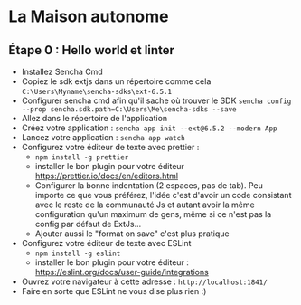 ﻿La Maison autonome
====================

## Étape 0 : Hello world et linter

* Installez Sencha Cmd
* Copiez le sdk extjs dans un répertoire comme cela
	`C:\Users\Myname\sencha-sdks\ext-6.5.1`
* Configurer sencha cmd afin qu'il sache où trouver le SDK `sencha config --prop
	sencha.sdk.path=C:\Users\Me\sencha-sdks --save`
* Allez dans le répertoire de l'application
* Créez votre application : `sencha app init --ext@6.5.2 --modern
	App`
* Lancez votre application : `sencha app watch`
* Configurez votre éditeur de texte avec prettier :
    * `npm install -g prettier`
    * installer le bon plugin pour votre éditeur https://prettier.io/docs/en/editors.html
    * Configurer la bonne indentation (2 espaces, pas de tab). Peu importe ce que vous préférez, l'idée c'est d'avoir un code consistant avec le reste de la
 communauté Js et autant avoir la même configuration qu'un maximum de gens,
 même si ce n'est pas la config par défaut de ExtJs...
    * Ajouter aussi le "format on save" c'est plus pratique
* Configurez votre éditeur de texte avec ESLint
    * `npm install -g eslint`
    * installer le bon plugin pour votre éditeur : https://eslint.org/docs/user-guide/integrations
* Ouvrez votre navigateur à cette adresse : `http://localhost:1841/`
* Faire en sorte que ESLint ne vous dise plus rien :)
